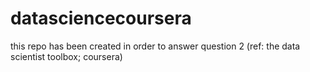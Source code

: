 datasciencecoursera
===================

this repo has been created in order to answer question 2 (ref: the data scientist toolbox; coursera)
